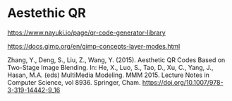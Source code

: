 # Aestethic QR

https://www.nayuki.io/page/qr-code-generator-library

https://docs.gimp.org/en/gimp-concepts-layer-modes.html

Zhang, Y., Deng, S., Liu, Z., Wang, Y. (2015). Aesthetic QR Codes Based on Two-Stage Image Blending. In: He, X., Luo, S., Tao, D., Xu, C., Yang, J., Hasan, M.A. (eds) MultiMedia Modeling. MMM 2015. Lecture Notes in Computer Science, vol 8936. Springer, Cham. https://doi.org/10.1007/978-3-319-14442-9_16